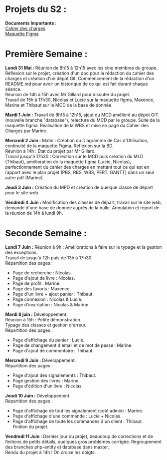 # Projets du S2 : 
**Documents Importants :**  
[Cahier des charges](https://docs.google.com/document/d/1mMDruBJj4eRi81Vk2Cn5_lgzwhYYycQwmuRKFBrgvjY/edit#)  
[Maquette Figma](https://www.figma.com/file/o3G6N9qFhRvI0yEHWXxuKN/Untitled?node-id=0%3A1)  

# Première Semaine : 
**Lundi 31 Mai :** 
Réunion de 8h15 à 12h15 avec les cinq membres du groupe. Réflexion sur le projet, création d'un doc pour la rédaction du cahier des charges et création d'un dépot Git. Commencement de la rédaction d'un README.md pour avoir un historique de ce qui est fait durant chaque séance.  
Réunion de 14h à 15h avec Mr Gillard pour discuter du projet.  
Travail de 15h à 17h30, Nicolas et Lucie sur la maquette figma, Maxence, Marine et Thibaut sur le MCD de la base de donnée.  

**Mardi 1 Juin :** 
Travail de 8h15 à 12h15, ajout du MCD amélioré au dépot GIT (nouvelle branche "database"), relecture du MCD par le groupe. Suite de la maquette figma. Réalisation de la WBS et mise en page du Cahier des Charges par Marine.  

**Mercredi 2 Juin :** 
Matin : Création du Diagramme de Cas d'Utilisation, continuité de la maquette Figma. Reflexion sur la BD.  
Réunion à 14h : État du projet par Mr Gillard.  
Travail jusqu'à 17h30 : Correction sur le MCD puis création du MLD (Thibaut), amélioration de la maquette figma (Lucie, Nicolas), perfectionnement du cahier des charges en mettant tout ce qui est en rapport avec le plan projet (PBS, RBS, WBS, PERT, GANTT) dans un seul autre pdf (Marine).  

**Jeudi 3 Juin :** 
Création du MPD et création de quelque classe de départ pour le site web.  

**Vendredi 4 Juin :**
Modification des classes de départ, travail sur le site web, demande d'une base de donnée auprès de la bulle. Annulation et report de la réunion de 14h à lundi 9h.

# Seconde Semaine : 
**Lundi 7 Juin :** 
Réunion à 9h : Améliorations à faire sur le typage et la gestion des exceptions.  
Travail de jusqu'à 12h puis de 13h à 17h30.  
Répartition des pages :  
* Page de recherche : Nicolas.  
* Page d'ajout de livre : Nicolas.  
* Page de profil : Marine.  
* Page des favoris : Maxence.  
* Page d'un livre + ajout panier : Thibaut.  
* Page connexion : Nicolas & Lucie.  
* Page d'inscription : Nicolas & Marine.

**Mardi 8 juin :**
Développement.  
Réunion à 15h : Petite démonstration.  
Typage des classes et gestion d'erreur.  
Répartition des pages :  
* Page d'affichage du panier : Lucie.  
* Page de changement d'email et de mot de passe : Marine.  
* Page d'ajout de commentaire : Thibaut.  

**Mercredi 9 Juin :** 
Développement.  
Répartition des pages : 
* Page d'ajout des signalements : Thibaut.
* Page gestion des livres : Marine.
* Page d'édition d'un livre : Nicolas.


**Jeudi 10 Juin :** 
Développement.  
Répartition des pages : 
* Page d'affichage de tout les signalement (coté admin) : Marine.
* Page d'affichage d'une commande : Lucie + Nicolas.
* Page d'affichage de toute les commandes d'un client : Thibaut.  
Finition du projet.

**Vendredi 11 Juin :**
Dernier jour du projet, beaucoup de corrections et de finitions de petits détails, quelques gros problèmes corrigée. Regroupement des branches php-entity et database dans master.  
Rendu du projet à 14h ! On croise les doigts.